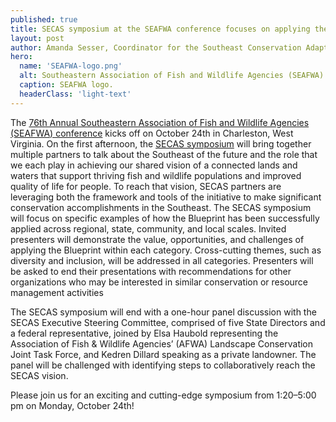 ```yaml
---
published: true
title: SECAS symposium at the SEAFWA conference focuses on applying the Southeast Conservation Blueprint across scales
layout: post
author: Amanda Sesser, Coordinator for the Southeast Conservation Adaptation Strategy
hero:
  name: 'SEAFWA-logo.png'
  alt: Southeastern Association of Fish and Wildlife Agencies (SEAFWA) logo.
  caption: SEAFWA logo.
  headerClass: 'light-text'
---
```

The [76th Annual Southeastern Association of Fish and Wildlife Agencies (SEAFWA) conference](https://seafwa.org/conference/2022) kicks off on October 24th in Charleston, West Virginia. On the first afternoon, the [SECAS symposium](https://seafwa.org/conference/2022) will bring together multiple partners to talk about the Southeast of the future and the role that we each play in achieving our shared vision of a connected lands and waters that support thriving fish and wildlife populations and improved quality of life for people. To reach that vision, SECAS partners are leveraging both the framework and tools of the initiative to make significant conservation accomplishments in the Southeast. The SECAS symposium will focus on specific examples of how the Blueprint has been successfully applied across regional, state, community, and local scales.<!--more--> Invited presenters will demonstrate the value, opportunities, and challenges of applying the Blueprint within each category. Cross-cutting themes, such as diversity and inclusion, will be addressed in all categories. Presenters will be asked to end their presentations with recommendations for other organizations who may be interested in similar conservation or resource management activities

The SECAS symposium will end with a one-hour panel discussion with the SECAS Executive Steering Committee, comprised of five State Directors and a federal representative, joined by Elsa Haubold representing the Association of Fish & Wildlife Agencies’ (AFWA) Landscape Conservation Joint Task Force, and Kedren Dillard speaking as a private landowner. The panel will be challenged with identifying steps to collaboratively reach the SECAS vision. 

Please join us for an exciting and cutting-edge symposium from 1:20–5:00 pm on Monday, October 24th!
